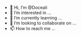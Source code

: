 - 👋 Hi, I’m @Doceali
- 👀 I’m interested in ...
- 🌱 I’m currently learning ...
- 💞️ I’m looking to collaborate on ...
- 📫 How to reach me ...

<!---
Doceali/Doceali is a ✨ special ✨ repository because its `README.md` (this file) appears on your GitHub profile.
You can click the Preview link to take a look at your changes.
--->
